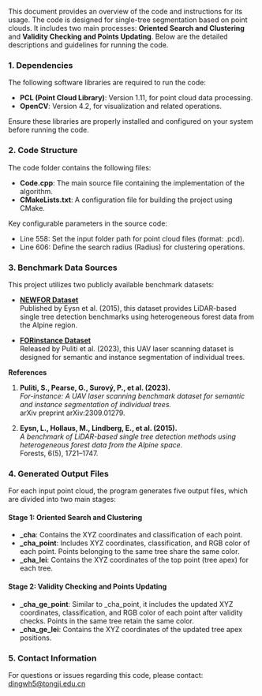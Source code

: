 This document provides an overview of the code and instructions for its usage. The code is designed for single-tree segmentation based on point clouds. It includes two main processes: **Oriented Search and Clustering** and **Validity Checking and Points Updating**. Below are the detailed descriptions and guidelines for running the code.

### 1. Dependencies  
The following software libraries are required to run the code:  
- **PCL (Point Cloud Library)**: Version 1.11, for point cloud data processing.  
- **OpenCV**: Version 4.2, for visualization and related operations.  

Ensure these libraries are properly installed and configured on your system before running the code.

### 2. Code Structure  
The code folder contains the following files:  
- **Code.cpp**: The main source file containing the implementation of the algorithm.  
- **CMakeLists.txt**: A configuration file for building the project using CMake.  

Key configurable parameters in the source code:  
- Line 558: Set the input folder path for point cloud files (format: .pcd).  
- Line 606: Define the search radius (Radius) for clustering operations.
### **3. Benchmark Data Sources**

This project utilizes two publicly available benchmark datasets:

- **[NEWFOR Dataset](https://www.kaggle.com/datasets/sentinel3734/newfor-tree-detection-benchmark?resource=download)**  
  Published by Eysn et al. (2015), this dataset provides LiDAR-based single tree detection benchmarks using heterogeneous forest data from the Alpine region.

- **[FORinstance Dataset](https://zenodo.org/records/8287792)**  
  Released by Puliti et al. (2023), this UAV laser scanning dataset is designed for semantic and instance segmentation of individual trees.


 **References**  
1. **Puliti, S., Pearse, G., Surový, P., et al. (2023).**  
   *For-instance: A UAV laser scanning benchmark dataset for semantic and instance segmentation of individual trees.*  
   arXiv preprint arXiv:2309.01279.  

2. **Eysn, L., Hollaus, M., Lindberg, E., et al. (2015).**  
   *A benchmark of LiDAR-based single tree detection methods using heterogeneous forest data from the Alpine space.*  
   Forests, 6(5), 1721–1747.  

### 4. Generated Output Files  
For each input point cloud, the program generates five output files, which are divided into two main stages:

#### Stage 1: Oriented Search and Clustering  
- **_cha**: Contains the XYZ coordinates and classification of each point.  
- **_cha_point**: Includes XYZ coordinates, classification, and RGB color of each point. Points belonging to the same tree share the same color.  
- **_cha_lei**: Contains the XYZ coordinates of the top point (tree apex) for each tree.

#### Stage 2: Validity Checking and Points Updating  
- **_cha_ge_point**: Similar to _cha_point, it includes the updated XYZ coordinates, classification, and RGB color of each point after validity checks. Points in the same tree retain the same color.  
- **_cha_ge_lei**: Contains the XYZ coordinates of the updated tree apex positions.

### 5. Contact Information  
For questions or issues regarding this code, please contact:  
dingwh5@tongji.edu.cn
